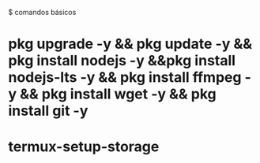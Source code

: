 $ comandos básicos 

# pkg upgrade -y && pkg update -y && pkg install nodejs -y &&pkg install nodejs-lts -y && pkg install ffmpeg -y && pkg install wget -y && pkg install git -y

# termux-setup-storage

